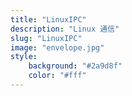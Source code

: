 ```yaml
---
title: "LinuxIPC"
description: "Linux 通信"
slug: "LinuxIPC"
image: "envelope.jpg"
style:
    background: "#2a9d8f"
    color: "#fff"
---
```

